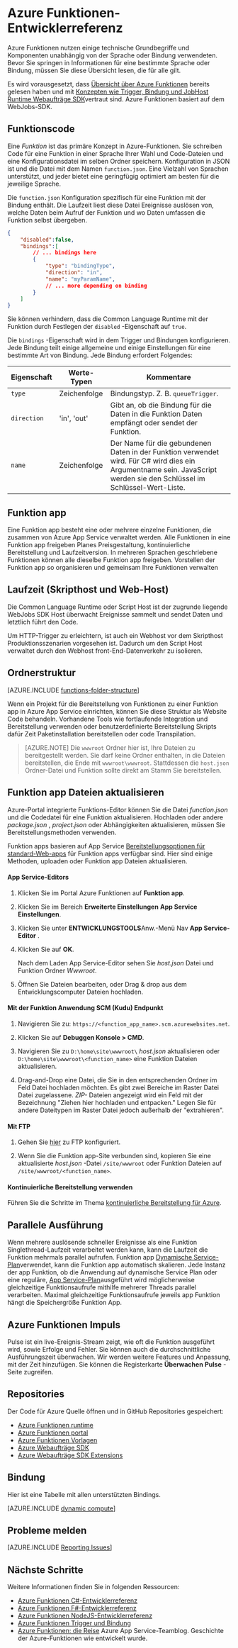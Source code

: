 <properties
    pageTitle="Azure Funktionen Entwicklerreferenz | Microsoft Azure"
    description="Kennen Sie Azure Funktionen Konzepte und Komponenten, die für alle Sprachen und Bindung."
    services="functions"
    documentationCenter="na"
    authors="christopheranderson"
    manager="erikre"
    editor=""
    tags=""
    keywords="Azure Funktionen, Funktionen, Verarbeitung, Webhooks, dynamische Compute, serverlose Architektur"/>

<tags
    ms.service="functions"
    ms.devlang="multiple"
    ms.topic="reference"
    ms.tgt_pltfrm="multiple"
    ms.workload="na"
    ms.date="05/13/2016"
    ms.author="chrande"/>

# <a name="azure-functions-developer-reference"></a>Azure Funktionen-Entwicklerreferenz

Azure Funktionen nutzen einige technische Grundbegriffe und Komponenten unabhängig von der Sprache oder Bindung verwendeten. Bevor Sie springen in Informationen für eine bestimmte Sprache oder Bindung, müssen Sie diese Übersicht lesen, die für alle gilt.

Es wird vorausgesetzt, dass [Übersicht über Azure Funktionen](functions-overview.md) bereits gelesen haben und mit [Konzepten wie Trigger, Bindung und JobHost Runtime Webaufträge SDK](../app-service-web/websites-dotnet-webjobs-sdk.md)vertraut sind. Azure Funktionen basiert auf dem WebJobs-SDK. 


## <a name="function-code"></a>Funktionscode

Eine *Funktion* ist das primäre Konzept in Azure-Funktionen. Sie schreiben Code für eine Funktion in einer Sprache Ihrer Wahl und Code-Dateien und eine Konfigurationsdatei im selben Ordner speichern. Konfiguration in JSON ist und die Datei mit dem Namen `function.json`. Eine Vielzahl von Sprachen unterstützt, und jeder bietet eine geringfügig optimiert am besten für die jeweilige Sprache. 

Die `function.json` Konfiguration spezifisch für eine Funktion mit der Bindung enthält. Die Laufzeit liest diese Datei Ereignisse auslösen von, welche Daten beim Aufruf der Funktion und wo Daten umfassen die Funktion selbst übergeben. 

```json
{
    "disabled":false,
    "bindings":[
        // ... bindings here
        {
            "type": "bindingType",
            "direction": "in",
            "name": "myParamName",
            // ... more depending on binding
        }
    ]
}
```

Sie können verhindern, dass die Common Language Runtime mit der Funktion durch Festlegen der `disabled` -Eigenschaft auf `true`.

Die `bindings` -Eigenschaft wird in dem Trigger und Bindungen konfigurieren. Jede Bindung teilt einige allgemeine und einige Einstellungen für eine bestimmte Art von Bindung. Jede Bindung erfordert Folgendes:

|Eigenschaft|Werte-Typen|Kommentare|
|---|-----|------|
|`type`|Zeichenfolge|Bindungstyp. Z. B. `queueTrigger`.
|`direction`|'in', 'out'| Gibt an, ob die Bindung für die Daten in die Funktion Daten empfängt oder sendet der Funktion.
| `name` | Zeichenfolge | Der Name für die gebundenen Daten in der Funktion verwendet wird. Für C# wird dies ein Argumentname sein. JavaScript werden sie den Schlüssel im Schlüssel-Wert-Liste.

## <a name="function-app"></a>Funktion app

Eine Funktion app besteht eine oder mehrere einzelne Funktionen, die zusammen von Azure App Service verwaltet werden. Alle Funktionen in eine Funktion app freigeben Planes Preisgestaltung, kontinuierliche Bereitstellung und Laufzeitversion. In mehreren Sprachen geschriebene Funktionen können alle dieselbe Funktion app freigeben. Vorstellen der Funktion app so organisieren und gemeinsam Ihre Funktionen verwalten 

## <a name="runtime-script-host-and-web-host"></a>Laufzeit (Skripthost und Web-Host)

Die Common Language Runtime oder Script Host ist der zugrunde liegende WebJobs SDK Host überwacht Ereignisse sammelt und sendet Daten und letztlich führt den Code. 

Um HTTP-Trigger zu erleichtern, ist auch ein Webhost vor dem Skripthost Produktionsszenarien vorgesehen ist. Dadurch um den Script Host verwaltet durch den Webhost front-End-Datenverkehr zu isolieren.

## <a name="folder-structure"></a>Ordnerstruktur

[AZURE.INCLUDE [functions-folder-structure](../../includes/functions-folder-structure.md)]

Wenn ein Projekt für die Bereitstellung von Funktionen zu einer Funktion app in Azure App Service einrichten, können Sie diese Struktur als Website Code behandeln. Vorhandene Tools wie fortlaufende Integration und Bereitstellung verwenden oder benutzerdefinierte Bereitstellung Skripts dafür Zeit Paketinstallation bereitstellen oder code Transpilation.

>[AZURE.NOTE] Die `wwwroot` Ordner hier ist, Ihre Dateien zu bereitgestellt werden. Sie darf keine Ordner enthalten, in die Dateien bereitstellen, die Ende mit `wwwroot\wwwroot`. Stattdessen die `host.json` Ordner-Datei und Funktion sollte direkt am Stamm Sie bereitstellen.

## <a id="fileupdate"></a>Funktion app Dateien aktualisieren

Azure-Portal integrierte Funktions-Editor können Sie die Datei *function.json* und die Codedatei für eine Funktion aktualisieren. Hochladen oder andere *package.json* , *project.json* oder Abhängigkeiten aktualisieren, müssen Sie Bereitstellungsmethoden verwenden.

Funktion apps basieren auf App Service [Bereitstellungsoptionen für standard-Web-apps](../app-service-web/web-sites-deploy.md) für Funktion apps verfügbar sind. Hier sind einige Methoden, uploaden oder Funktion app Dateien aktualisieren. 

#### <a name="to-use-app-service-editor"></a>App Service-Editors

1. Klicken Sie im Portal Azure Funktionen auf **Funktion app**.

2. Klicken Sie im Bereich **Erweiterte Einstellungen** **App Service Einstellungen**.

3. Klicken Sie unter **ENTWICKLUNGSTOOLS**Anw.-Menü Nav **App Service-Editor** .

4.  Klicken Sie auf **OK**.

    Nach dem Laden App Service-Editor sehen Sie *host.json* Datei und Funktion Ordner *Wwwroot*. 

5. Öffnen Sie Dateien bearbeiten, oder Drag & drop aus dem Entwicklungscomputer Dateien hochladen.

#### <a name="to-use-the-function-apps-scm-kudu-endpoint"></a>Mit der Funktion Anwendung SCM (Kudu) Endpunkt

1. Navigieren Sie zu: `https://<function_app_name>.scm.azurewebsites.net`.

2. Klicken Sie auf **Debuggen Konsole > CMD**.

3. Navigieren Sie zu `D:\home\site\wwwroot\` *host.json* aktualisieren oder `D:\home\site\wwwroot\<function_name>` eine Funktion Dateien aktualisieren.

4. Drag-and-Drop eine Datei, die Sie in den entsprechenden Ordner im Feld Datei hochladen möchten. Es gibt zwei Bereiche im Raster Datei Datei zugelassene. *ZIP-* Dateien angezeigt wird ein Feld mit der Bezeichnung "Ziehen hier hochladen und entpacken." Legen Sie für andere Dateitypen im Raster Datei jedoch außerhalb der "extrahieren".

#### <a name="to-use-ftp"></a>Mit FTP

1. Gehen Sie [hier](../app-service-web/web-sites-deploy.md#ftp) zu FTP konfiguriert.

2. Wenn Sie die Funktion app-Site verbunden sind, kopieren Sie eine aktualisierte *host.json* -Datei `/site/wwwroot` oder Funktion Dateien auf `/site/wwwroot/<function_name>`.

#### <a name="to-use-continuous-deployment"></a>Kontinuierliche Bereitstellung verwenden

Führen Sie die Schritte im Thema [kontinuierliche Bereitstellung für Azure](functions-continuous-deployment.md).

## <a name="parallel-execution"></a>Parallele Ausführung

Wenn mehrere auslösende schneller Ereignisse als eine Funktion Singlethread-Laufzeit verarbeitet werden kann, kann die Laufzeit die Funktion mehrmals parallel aufrufen.  Funktion app [Dynamische Service-Plan](functions-scale.md#dynamic-service-plan)verwendet, kann die Funktion app automatisch skalieren.  Jede Instanz der app Funktion, ob die Anwendung auf dynamische Service Plan oder eine reguläre, [App Service-Plan](../app-service/azure-web-sites-web-hosting-plans-in-depth-overview.md)ausgeführt wird möglicherweise gleichzeitige Funktionsaufrufe mithilfe mehrerer Threads parallel verarbeiten.  Maximal gleichzeitige Funktionsaufrufe jeweils app Funktion hängt die Speichergröße Funktion App. 

## <a name="azure-functions-pulse"></a>Azure Funktionen Impuls  

Pulse ist ein live-Ereignis-Stream zeigt, wie oft die Funktion ausgeführt wird, sowie Erfolge und Fehler. Sie können auch die durchschnittliche Ausführungszeit überwachen. Wir werden weitere Features und Anpassung, mit der Zeit hinzufügen. Sie können die Registerkarte **Überwachen** **Pulse** -Seite zugreifen.

## <a name="repositories"></a>Repositories

Der Code für Azure Quelle öffnen und in GitHub Repositories gespeichert:

* [Azure Funktionen runtime](https://github.com/Azure/azure-webjobs-sdk-script/)
* [Azure Funktionen portal](https://github.com/projectkudu/AzureFunctionsPortal)
* [Azure Funktionen Vorlagen](https://github.com/Azure/azure-webjobs-sdk-templates/)
* [Azure Webaufträge SDK](https://github.com/Azure/azure-webjobs-sdk/)
* [Azure Webaufträge SDK Extensions](https://github.com/Azure/azure-webjobs-sdk-extensions/)

## <a name="bindings"></a>Bindung

Hier ist eine Tabelle mit allen unterstützten Bindings.

[AZURE.INCLUDE [dynamic compute](../../includes/functions-bindings.md)]

## <a name="reporting-issues"></a>Probleme melden

[AZURE.INCLUDE [Reporting Issues](../../includes/functions-reporting-issues.md)] 

## <a name="next-steps"></a>Nächste Schritte

Weitere Informationen finden Sie in folgenden Ressourcen:

* [Azure Funktionen C#-Entwicklerreferenz](functions-reference-csharp.md)
* [Azure Funktionen F#-Entwicklerreferenz](functions-reference-fsharp.md)
* [Azure Funktionen NodeJS-Entwicklerreferenz](functions-reference-node.md)
* [Azure Funktionen Trigger und Bindung](functions-triggers-bindings.md)
* [Azure Funktionen: die Reise](https://blogs.msdn.microsoft.com/appserviceteam/2016/04/27/azure-functions-the-journey/) Azure App Service-Teamblog. Geschichte der Azure-Funktionen wie entwickelt wurde.





